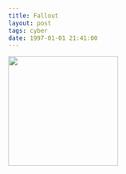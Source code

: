 ```yaml
---
title: Fallout
layout: post
tags: cyber
date: 1997-01-01 21:41:00
---
```

<img width="220" src="https://upload.wikimedia.org/wikipedia/en/thumb/a/af/Fallout.jpg/220px-Fallout.jpg" />

